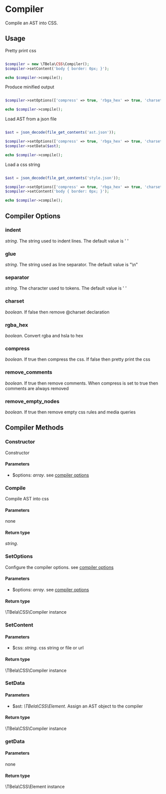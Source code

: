 # Compiler

Compile an AST into CSS.

## Usage

Pretty print css 

```php 

$compiler = new \TBela\CSS\Compiler();
$compiler->setContent('body { border: 0px; }');

echo $compiler->compile();
```

Produce minified output

```php 

$compiler->setOptions(['compress' => true, 'rbga_hex' => true, 'charset' => true]);

echo $compiler->compile();
```

Load AST from a json file

```php 

$ast = json_decode(file_get_contents('ast.json'));

$compiler->setOptions(['compress' => true, 'rbga_hex' => true, 'charset' => true]);
$compiler->setData($ast);

echo $compiler->compile();
```

Load a css string

```php 

$ast = json_decode(file_get_contents('style.json'));

$compiler->setOptions(['compress' => true, 'rbga_hex' => true, 'charset' => true]);
$compiler->setContent('body { border: 0px; }');

echo $compiler->compile();
```

## Compiler Options

### indent

_string_. The string used to indent lines. The default value is ' '

### glue

_string_. The string used as line separator. The default value is "\n"

### separator

_string_. The character used to tokens. The default value is ' '

### charset

_boolean_. If false then remove @charset declaration

### rgba_hex

_boolean_. Convert rgba and hsla to hex

### compress

_boolean_. If true then compress the css. If false then pretty print the css

### remove_comments

_boolean_. If true then remove comments. When compress is set to true then comments are always removed

### remove_empty_nodes

_boolean_. If true then remove empty css rules and media queries

## Compiler Methods
 
### Constructor

Constructor

#### Parameters

- $options: _array_. see [compiler options](#compiler-options)
   
### Compile

Compile AST into css

#### Parameters

none

#### Return type

_string_.
  
### SetOptions

Configure the compiler options. see [compiler options](#compiler-options)

#### Parameters

- $options: _array_. see [compiler options](#compiler-options)
    
#### Return type

\TBela\CSS\Compiler instance
  
### SetContent

#### Parameters

- $css: _string_. css string or file or url
    
#### Return type

\TBela\CSS\Compiler instance
  
### SetData

#### Parameters

- $ast: _\TBela\CSS\Element_. Assign an AST object to the compiler
    
#### Return type

\TBela\CSS\Compiler instance
  
### getData

#### Parameters

none
    
#### Return type

\TBela\CSS\Element instance
  